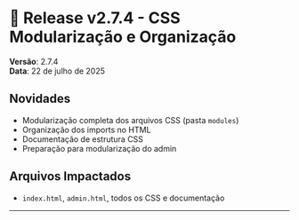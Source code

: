 # 🚀 Release v2.7.4 - CSS Modularização e Organização

**Versão**: 2.7.4  
**Data**: 22 de julho de 2025

## Novidades
- Modularização completa dos arquivos CSS (pasta `modules`)
- Organização dos imports no HTML
- Documentação de estrutura CSS
- Preparação para modularização do admin

## Arquivos Impactados
- `index.html`, `admin.html`, todos os CSS e documentação

---

